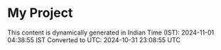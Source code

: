 # My Project

This content is dynamically generated in Indian Time (IST): 2024-11-01 04:38:55 IST
Converted to UTC: 2024-10-31 23:08:55 UTC
